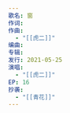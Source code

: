 ```yaml
---
歌名: 窗
作词: 
作曲:
  - "[[虎二]]"
编曲: 
专辑: 
发行: 2021-05-25
演唱:
  - "[[虎二]]"
EP: 16
抄袭:
  - "[[青花]]"
---
```

